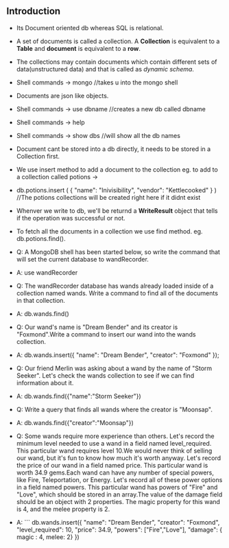 ## Introduction

* Its Document oriented db whereas SQL is relational.
* A set of documents is called a collection. A **Collection** is equivalent to a **Table** and **document** is equivalent to a **row**.
* The collections may contain documents which contain different sets of data(unstructured data) and that is called as *dynamic schema*.
* Shell commands -> mongo //takes u into the mongo shell
* Documents are json like objects.
* Shell commands -> use dbname //creates a new db called dbname
* Shell commands -> help
* Shell commands -> show dbs //will show all the db names
* Document cant be stored into a db directly, it needs to be stored in a Collection first.
* We use insert method to add a document to the collection eg. to add to a collection called potions ->
* db.potions.insert ( { "name": "Inivisibility", "vendor": "Kettlecooked" } ) //The potions collections will be created right here if it didnt exist
* Whenver we write to db, we'll be returnd a **WriteResult** object that tells if the operation was successful or not.
* To fetch all the documents in a collection we use find method. eg. db.potions.find().


* Q: A MongoDB shell has been started below, so write the command that will set the current database to wandRecorder.
* A: use wandRecorder
* Q: The wandRecorder database has wands already loaded inside of a collection named wands. Write a command to find all of the documents in that collection.
* A: db.wands.find()
* Q: Our wand's name is "Dream Bender" and its creator is "Foxmond".Write a command to insert our wand into the wands collection.
* A: db.wands.insert({ "name": "Dream Bender", "creator": "Foxmond" });
* Q: Our friend Merlin was asking about a wand by the name of "Storm Seeker". Let's check the wands collection to see if we can find information about it.
* A: db.wands.find({"name":"Storm Seeker"}) 
* Q: Write a query that finds all wands where the creator is "Moonsap".
* A: db.wands.find({"creator":"Moonsap"})
* Q: Some wands require more experience than others. Let's record the minimum level needed to use a wand in a field named level_required. This particular wand requires level 10.We would never think of selling our wand, but it's fun to know how much it's worth anyway. Let's record the price of our wand in a field named price. This particular wand is worth 34.9 gems.Each wand can have any number of special powers, like Fire, Teleportation, or Energy. Let's record all of these power options in a field named powers. This particular wand has powers of "Fire" and "Love", which should be stored in an array.The value of the damage field should be an object with 2 properties. The magic property for this wand is 4, and the melee property is 2.
* A: ``` 
db.wands.insert({
"name": "Dream Bender",
"creator": "Foxmond",
"level_required": 10,
"price": 34.9,
"powers": ["Fire","Love"],
"damage": { magic : 4, melee: 2} })
``` 
